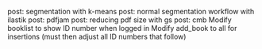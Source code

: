 post: segmentation with k-means
post: normal segmentation workflow with ilastik
post: pdfjam
post: reducing pdf size with gs
post: cmb
Modify booklist to show ID number when logged in
Modify add_book to all for insertions (must then adjust all ID numbers that follow)


